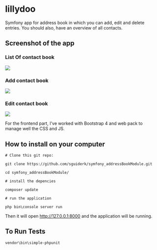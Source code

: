 lillydoo
========

Symfony app for address book in which you can add, edit and delete entries. You should
also, have an overview of all contacts.

## Screenshot of the app 

### List Of contact book 
![](https://imgur.com/phS2iKr.png)

### Add contact book 
![](https://imgur.com/H39zN8G.png)

### Edit contact book 
![](https://imgur.com/6MTG0JA.png)

For the frontend part, I've worked with Bootstrap 4 and web pack to manage well the CSS and JS.

## How to install on your computer

`# Clone this git repo:`

`git clone https://github.com/sguiderk/symfony_addressBookModule.git`

`cd symfony_addressBookModule/`

`# install the depencies `

`composer update`

`# run the application `

`php bin\console server run `

Then it will open http://127.0.0.1:8000 and the application will be running.

## To Run Tests

`vendor\bin\simple-phpunit`
